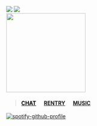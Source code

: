 ![](https://komarev.com/ghpvc/?username=massofthefermentingdregs&style=folat-square&color=000000&label=GEARS)  ![](https://xyz.crd.co/assets/images/gallery11/3952962b.gif?v=de6feabd) <br>
<img src="https://i.postimg.cc/8crDxRfR/0039e167543bb7112b105ced6c42d9db.gif" width="210"/>  
 <blockquote>
 <h4> <a href="https:/cat.atabook.org" style="color: black;">CHAT</a>⠀⠀<a href="https://rentry.co/lee">RENTRY</a>⠀⠀<a href="https://www.last.fm/user/zygothe">MUSIC</a> </h4>
 </blockquote>
<div id="header" align="left">
 
[![spotify-github-profile](https://spotify-github-profile.kittinanx.com/api/view?uid=elgjykck3q0llbegql1o5o61u&cover_image=true&theme=natemoo-re&show_offline=false&background_color=191515&interchange=false&bar_color=6e6e6e&bar_color_cover=false)](https://github.com/kittinan/spotify-github-profile)
